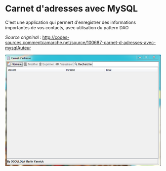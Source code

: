 # Carnet d'adresses avec MySQL
C'est une application qui permert d'enregistrer des informations importantes de  vos contacts, avec utilisation du pattern DAO

*Source orignina*l : http://codes-sources.commentcamarche.net/source/100687-carnet-d-adresses-avec-mysqlAuteur

![Capture_address_book](Capture.PNG)

